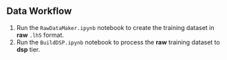 ## Data Workflow

1. Run the ```RawDataMaker.ipynb``` notebook to create the training dataset in **raw** ```.lh5``` format.
2. Run the ```BuildDSP.ipynb``` notebook to process the **raw** training dataset to **dsp** tier.
